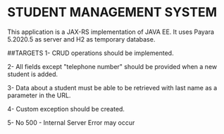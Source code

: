 # STUDENT MANAGEMENT SYSTEM
This application is a JAX-RS implementation of JAVA EE. 
It uses Payara 5.2020.5 as server and H2 as temporary database.

##TARGETS
1- CRUD operations should be implemented.

2- All fields except "telephone number" should be provided when a new student is added. 

3- Data about a student must be able to be retrieved with last name as a parameter in the URL.

4- Custom exception should be created.
 
5- No 500 - Internal Server Error may occur

